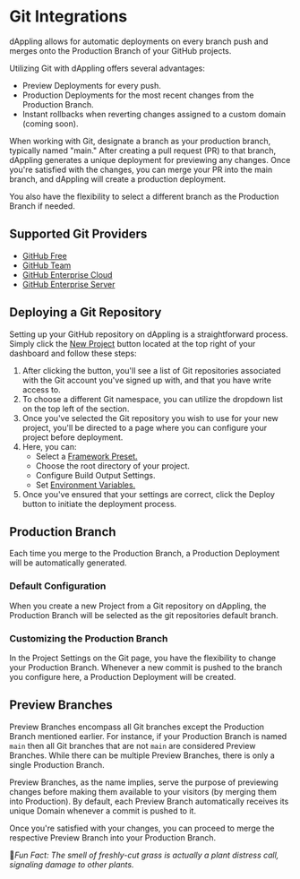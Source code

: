 # Git Integrations

dAppling allows for automatic deployments on every branch push and merges onto the Production Branch of your GitHub projects.

Utilizing Git with dAppling offers several advantages:

* Preview Deployments for every push.
* Production Deployments for the most recent changes from the Production Branch.
* Instant rollbacks when reverting changes assigned to a custom domain (coming soon).

When working with Git, designate a branch as your production branch, typically named "main." After creating a pull request (PR) to that branch, dAppling generates a unique deployment for previewing any changes. Once you're satisfied with the changes, you can merge your PR into the main branch, and dAppling will create a production deployment.

You also have the flexibility to select a different branch as the Production Branch if needed.

## Supported Git Providers

* [GitHub Free](https://github.com/pricing)
* [GitHub Team](https://github.com/pricing)
* [GitHub Enterprise Cloud](https://docs.github.com/en/get-started/learning-about-github/githubs-products#github-enterprise)
* [GitHub Enterprise Server](https://vercel.com/guides/how-can-i-use-github-actions-with-vercel)

## Deploying a Git Repository

Setting up your GitHub repository on dAppling is a straightforward process. Simply click the [New Project](https://dappling.network/new) button located at the top right of your dashboard and follow these steps:

1. After clicking the button, you'll see a list of Git repositories associated with the Git account you've signed up with, and that you have write access to.
2. To choose a different Git namespace, you can utilize the dropdown list on the top left of the section.
3. Once you've selected the Git repository you wish to use for your new project, you'll be directed to a page where you can configure your project before deployment.
4. Here, you can:
   * Select a [Framework Preset.](../../legacy-docs/getting-started/frameworks.md)
   * Choose the root directory of your project.
   * Configure Build Output Settings.
   * Set [Environment Variables.](../../projects/environment-variables.md)
5. Once you've ensured that your settings are correct, click the Deploy button to initiate the deployment process.

## Production Branch

Each time you merge to the Production Branch, a Production Deployment will be automatically generated.

### Default Configuration

When you create a new Project from a Git repository on dAppling, the Production Branch will be selected as the git repositories default branch.

### Customizing the Production Branch

In the Project Settings on the Git page, you have the flexibility to change your Production Branch. Whenever a new commit is pushed to the branch you configure here, a Production Deployment will be created.

## Preview Branches

Preview Branches encompass all Git branches except the Production Branch mentioned earlier. For instance, if your Production Branch is named `main` then all Git branches that are not `main` are considered Preview Branches. While there can be multiple Preview Branches, there is only a single Production Branch.

Preview Branches, as the name implies, serve the purpose of previewing changes before making them available to your visitors (by merging them into Production). By default, each Preview Branch automatically receives its unique Domain whenever a commit is pushed to it.

Once you're satisfied with your changes, you can proceed to merge the respective Preview Branch into your Production Branch.



:cactus:_Fun Fact: The smell of freshly-cut grass is actually a plant distress call, signaling damage to other plants._
